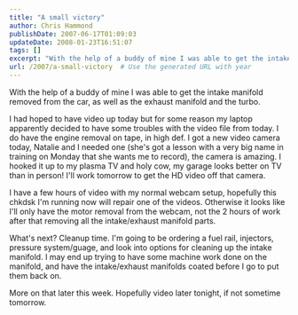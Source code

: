 ```yaml
---
title: "A small victory"
author: Chris Hammond
publishDate: 2007-06-17T01:09:03
updateDate: 2008-01-23T16:51:07
tags: []
excerpt: "With the help of a buddy of mine I was able to get the intake manifold removed from the car, as well as the exhaust manifold and the turbo. I had hoped to have video up today but for some reason my laptop apparently decided to have some troubles with the video file from today. I do have the engine removal on tape, in high def. I got a new video camera today, Natalie and I needed one (she's got a lesson with a very big name in training on Monday that she wants me to record), the camera is amazing. I hooked it up to my plasma TV and holy cow, my garage looks better on TV than in person! I'll work tomorrow to get the HD video off that camera. I have a few hours of video with my normal webcam setup, hopefully this chkdsk I'm running now will repair one of the videos. Otherwise it looks like I'll only have the motor removal from the webcam, not the 2 hours of work after that removing all the intake/exhaust manifold parts. What's next? Cleanup time. I'm going to be ordering a fuel rail, injectors, pressure system/guage, and look into options for cleaning up the intake manifold. I may end up trying to have some machine work done on the manifold, and have the intake/exhaust manifolds coated before I go to put them back on. More on that later this week. Hopefully video later tonight, if not sometime..."
url: /2007/a-small-victory  # Use the generated URL with year
---
```

<p>With the help of a buddy of mine I was able to get the intake manifold removed from the car, as well as the exhaust manifold and the turbo.</p> <p>I had hoped to have video up today but for some reason my laptop apparently decided to have some troubles with the video file from today. I do have the engine removal on tape, in high def. I got a new video camera today, Natalie and I needed one (she's got a lesson with a very big name in training on Monday that she wants me to record), the camera is amazing. I hooked it up to my plasma TV and holy cow, my garage looks better on TV than in person! I'll work tomorrow to get the HD video off that camera.</p> <p>I have a few hours of video with my normal webcam setup, hopefully this chkdsk I'm running now will repair one of the videos. Otherwise it looks like I'll only have the motor removal from the webcam, not the 2 hours of work after that removing all the intake/exhaust manifold parts.</p> <p>What's next? Cleanup time. I'm going to be ordering a fuel rail, injectors, pressure system/guage, and look into options for cleaning up the intake manifold. I may end up trying to have some machine work done on the manifold, and have the intake/exhaust manifolds coated before I go to put them back on.</p> <p>More on that later this week. Hopefully video later tonight, if not sometime tomorrow.</p>
